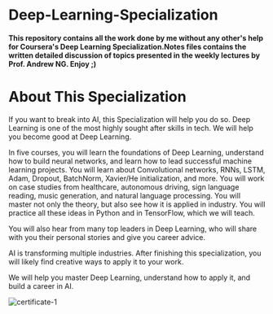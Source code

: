 # Deep-Learning-Specialization
#### This repository contains all the work done by me without any other's help for Coursera's Deep Learning Specialization.Notes files contains the written detailed discussion of topics presented in the weekly lectures by Prof. Andrew NG. Enjoy ;)

# About This Specialization
If you want to break into AI, this Specialization will help you do so. Deep Learning is one of the most highly sought after skills in tech. We will help you become good at Deep Learning.

In five courses, you will learn the foundations of Deep Learning, understand how to build neural networks, and learn how to lead successful machine learning projects. You will learn about Convolutional networks, RNNs, LSTM, Adam, Dropout, BatchNorm, Xavier/He initialization, and more. You will work on case studies from healthcare, autonomous driving, sign language reading, music generation, and natural language processing. You will master not only the theory, but also see how it is applied in industry. You will practice all these ideas in Python and in TensorFlow, which we will teach.

You will also hear from many top leaders in Deep Learning, who will share with you their personal stories and give you career advice.

AI is transforming multiple industries. After finishing this specialization, you will likely find creative ways to apply it to your work.

We will help you master Deep Learning, understand how to apply it, and build a career in AI.

![certificate-1](https://user-images.githubusercontent.com/11444318/46258440-108ecf80-c4cb-11e8-8122-93fffa58a570.jpg)
